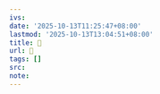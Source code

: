 ```yaml
---
ivs:
date: '2025-10-13T11:25:47+08:00'
lastmod: '2025-10-13T13:04:51+08:00'
title: 󰉲
url: 󰉲
tags: []
src:
note:
---
```

